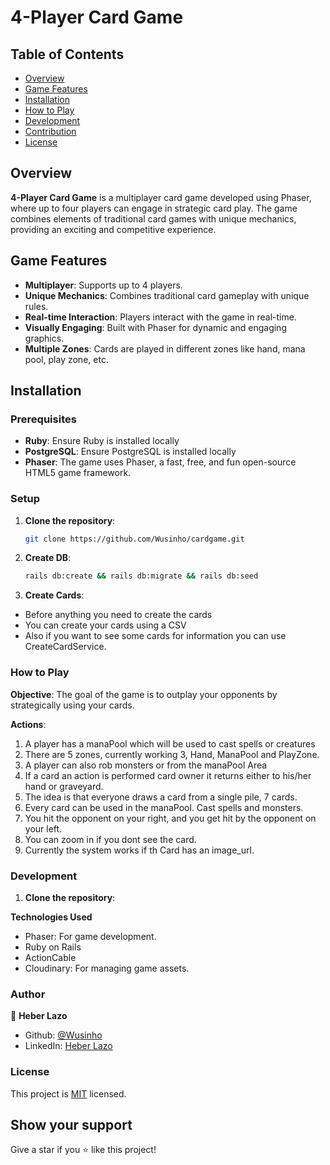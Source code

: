 # 4-Player Card Game

## Table of Contents

- [Overview](#overview)
- [Game Features](#game-features)
- [Installation](#installation)
- [How to Play](#how-to-play)
- [Development](#development)
- [Contribution](#author)
- [License](#license)

## Overview

**4-Player Card Game** is a multiplayer card game developed using Phaser, where up to four players can engage in strategic card play. The game combines elements of traditional card games with unique mechanics, providing an exciting and competitive experience.

## Game Features

- **Multiplayer**: Supports up to 4 players.
- **Unique Mechanics**: Combines traditional card gameplay with unique rules.
- **Real-time Interaction**: Players interact with the game in real-time.
- **Visually Engaging**: Built with Phaser for dynamic and engaging graphics.
- **Multiple Zones**: Cards are played in different zones like hand, mana pool, play zone, etc.

## Installation

### Prerequisites

- **Ruby**: Ensure Ruby is installed locally
- **PostgreSQL**: Ensure PostgreSQL is installed locally
- **Phaser**: The game uses Phaser, a fast, free, and fun open-source HTML5 game framework.

### Setup

1. **Clone the repository**:

   ```bash
   git clone https://github.com/Wusinho/cardgame.git

2. **Create DB**:
    ```bash
   rails db:create && rails db:migrate && rails db:seed
   
3. **Create Cards**:
- Before anything you need to create the cards
- You can create your cards using a CSV
- Also if you want to see some cards for information you can use CreateCardService.

### How to Play

**Objective**:
The goal of the game is to outplay your opponents by strategically using your cards.

**Actions**:
1. A player has a manaPool which will be used to cast spells or creatures
2. There are 5 zones, currently working 3, Hand, ManaPool and PlayZone.
3. A player can also rob monsters or from the manaPool Area
4. If a card an action is performed card owner it returns either to his/her hand or graveyard.
5. The idea is that everyone draws a card from a single pile, 7 cards.
6. Every card can be used in the manaPool. Cast spells and monsters.
7. You hit the opponent on your right, and you get hit by the opponent on your left.
8. You can zoom in if you dont see the card.
9. Currently the system works if th Card has an image_url.

### Development

1. **Clone the repository**:

**Technologies Used**
- Phaser: For game development.
- Ruby on Rails
- ActionCable
- Cloudinary: For managing game assets.

### Author

👤 **Heber Lazo**

- Github: [@Wusinho](https://github.com/Wusinho)
- LinkedIn: [Heber Lazo](https://www.linkedin.com/in/heber-lazo-benza-523266133/)

### License

This project is [MIT](LICENSE) licensed.

## Show your support

Give a star if you :star: like this project!